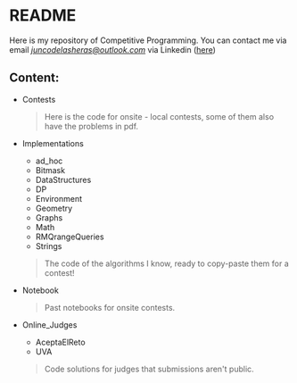 # README
Here is my repository of Competitive Programming.
You can contact me via email *juncodelasheras@outlook.com* via Linkedin ([here](https://www.linkedin.com/in/junco-de-las-heras-valenzuela/))

## Content:
- Contests
  > Here is the code for onsite - local contests, some of them also have the problems in pdf.
- Implementations
  - ad_hoc
  - Bitmask
  - DataStructures
  - DP
  - Environment
  - Geometry
  - Graphs
  - Math
  - RMQrangeQueries
  - Strings
  > The code of the algorithms I know, ready to copy-paste them for a contest!


- Notebook
  > Past notebooks for onsite contests.
- Online_Judges
  - AceptaElReto
  - UVA
  > Code solutions for judges that submissions aren't public.




